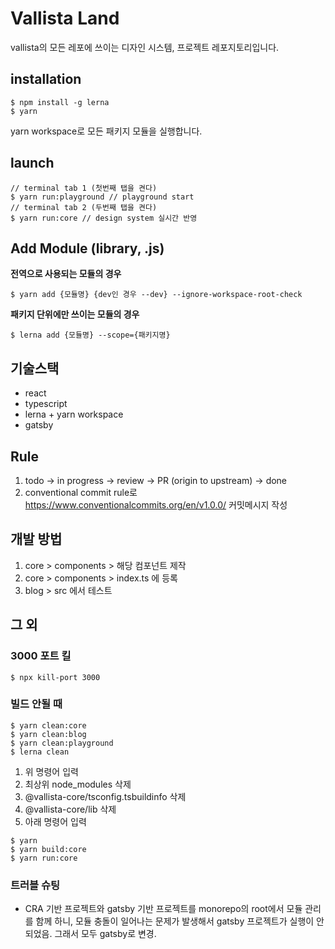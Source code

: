 # Vallista Land

vallista의 모든 레포에 쓰이는 디자인 시스템, 프로젝트 레포지토리입니다.

## installation

```shell
$ npm install -g lerna
$ yarn
```

yarn workspace로 모든 패키지 모듈을 실행합니다.

## launch

```shell
// terminal tab 1 (첫번째 탭을 켠다)
$ yarn run:playground // playground start
// terminal tab 2 (두번째 탭을 켠다)
$ yarn run:core // design system 실시간 반영
```

## Add Module (library, .js)

**전역으로 사용되는 모듈의 경우**

```shell
$ yarn add {모듈명} {dev인 경우 --dev} --ignore-workspace-root-check
```

**패키지 단위에만 쓰이는 모듈의 경우**

```shell
$ lerna add {모듈명} --scope={패키지명}
```

## 기술스택

- react
- typescript
- lerna + yarn workspace
- gatsby

## Rule

1. todo -> in progress -> review -> PR (origin to upstream) -> done
2. conventional commit rule로 https://www.conventionalcommits.org/en/v1.0.0/ 커밋메시지 작성

## 개발 방법

1. core > components > 해당 컴포넌트 제작
2. core > components > index.ts 에 등록
3. blog > src 에서 테스트

## 그 외

### 3000 포트 킬

```shell
$ npx kill-port 3000
```

### 빌드 안될 때

```shell
$ yarn clean:core
$ yarn clean:blog
$ yarn clean:playground
$ lerna clean
```

1. 위 명령어 입력
2. 최상위 node_modules 삭제
3. @vallista-core/tsconfig.tsbuildinfo 삭제
4. @vallista-core/lib 삭제
5. 아래 명령어 입력

```shell
$ yarn
$ yarn build:core
$ yarn run:core
```

### 트러블 슈팅

- CRA 기반 프로젝트와 gatsby 기반 프로젝트를 monorepo의 root에서 모듈 관리를 함께 하니, 모듈 충돌이 일어나는 문제가 발생해서 gatsby 프로젝트가 실행이 안되었음. 그래서 모두 gatsby로 변경.
